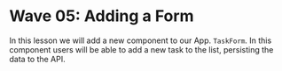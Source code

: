 # Wave 05: Adding a Form

In this lesson we will add a new component to our App.  `TaskForm`.  In this component users will be able to add a new task to the list, persisting the data to the API.